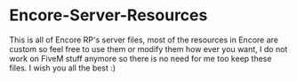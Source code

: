 # Encore-Server-Resources
This is all of Encore RP's server files, most of the resources in Encore are custom so feel free to use them or modify them how ever you want, I do not work on FiveM stuff anymore so there is no need for me too keep these files. I wish you all the best :)
